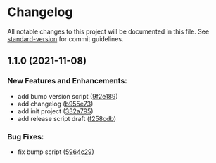 # Changelog

All notable changes to this project will be documented in this file. See [standard-version](https://github.com/conventional-changelog/standard-version) for commit guidelines.

## 1.1.0 (2021-11-08)


### **New Features and Enhancements:**

* add bump version script ([9f2e189](https://github.com/mwwoda/net-sdk-playground/commit/9f2e189a3006f99b117cc10061aaf8c006f74a0b))
* add changelog ([b955e73](https://github.com/mwwoda/net-sdk-playground/commit/b955e7368f4799c9f58aea11ad9c8b5b907ed412))
* add init project ([332a795](https://github.com/mwwoda/net-sdk-playground/commit/332a795a5d2a0e5b55ddf0ed8254606a6ef7d25e))
* add release script draft ([f258cdb](https://github.com/mwwoda/net-sdk-playground/commit/f258cdb08a7c736248a6db7c00a83baa436a4088))


### **Bug Fixes:**

* fix bump script ([5964c29](https://github.com/mwwoda/net-sdk-playground/commit/5964c297e60378654c09e9884c2b8a143708ea3c))
